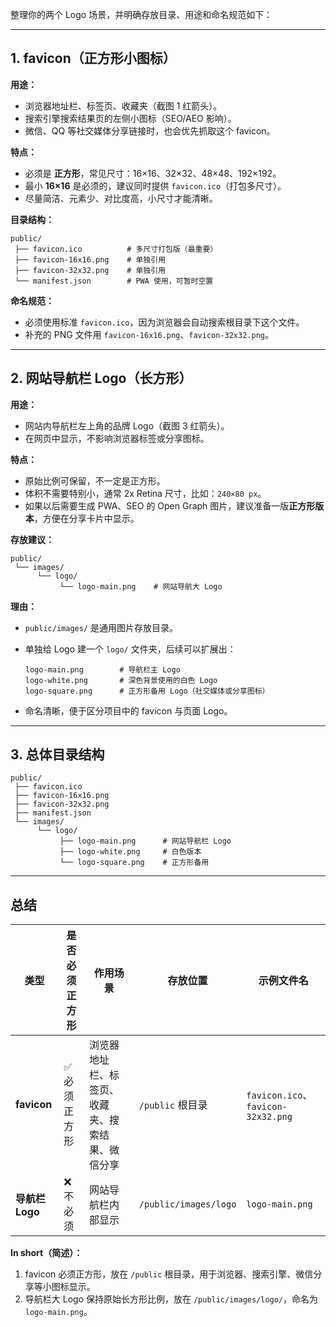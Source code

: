 整理你的两个 Logo 场景，并明确存放目录、用途和命名规范如下：

---

## **1. favicon（正方形小图标）**

**用途：**

* 浏览器地址栏、标签页、收藏夹（截图 1 红箭头）。
* 搜索引擎搜索结果页的左侧小图标（SEO/AEO 影响）。
* 微信、QQ 等社交媒体分享链接时，也会优先抓取这个 favicon。

**特点：**

* 必须是 **正方形**，常见尺寸：16×16、32×32、48×48、192×192。
* 最小 **16×16** 是必须的，建议同时提供 `favicon.ico`（打包多尺寸）。
* 尽量简洁、元素少、对比度高，小尺寸才能清晰。

**目录结构：**

```
public/
 ├── favicon.ico          # 多尺寸打包版（最重要）
 ├── favicon-16x16.png    # 单独引用
 ├── favicon-32x32.png    # 单独引用
 └── manifest.json        # PWA 使用，可暂时空置
```

**命名规范：**

* 必须使用标准 `favicon.ico`，因为浏览器会自动搜索根目录下这个文件。
* 补充的 PNG 文件用 `favicon-16x16.png`、`favicon-32x32.png`。

---

## **2. 网站导航栏 Logo（长方形）**

**用途：**

* 网站内导航栏左上角的品牌 Logo（截图 3 红箭头）。
* 在网页中显示，不影响浏览器标签或分享图标。

**特点：**

* 原始比例可保留，不一定是正方形。
* 体积不需要特别小，通常 2x Retina 尺寸，比如：`240×80 px`。
* 如果以后需要生成 PWA、SEO 的 Open Graph 图片，建议准备一版**正方形版本**，方便在分享卡片中显示。

**存放建议：**

```
public/
 └── images/
      └── logo/
           └── logo-main.png    # 网站导航大 Logo
```

**理由：**

* `public/images/` 是通用图片存放目录。
* 单独给 Logo 建一个 `logo/` 文件夹，后续可以扩展出：

  ```
  logo-main.png        # 导航栏主 Logo
  logo-white.png       # 深色背景使用的白色 Logo
  logo-square.png      # 正方形备用 Logo（社交媒体或分享图标）
  ```
* 命名清晰，便于区分项目中的 favicon 与页面 Logo。

---

## **3. 总体目录结构**

```
public/
 ├── favicon.ico
 ├── favicon-16x16.png
 ├── favicon-32x32.png
 ├── manifest.json
 └── images/
      └── logo/
           ├── logo-main.png      # 网站导航栏 Logo
           ├── logo-white.png     # 白色版本
           └── logo-square.png    # 正方形备用
```

---

## **总结**

| 类型           | 是否必须正方形 | 作用场景                     | 存放位置                  | 示例文件名                             |
| ------------ | ------- | ------------------------ | --------------------- | --------------------------------- |
| **favicon**  | ✅ 必须正方形 | 浏览器地址栏、标签页、收藏夹、搜索结果、微信分享 | `/public` 根目录         | `favicon.ico`、`favicon-32x32.png` |
| **导航栏 Logo** | ❌ 不必须   | 网站导航栏内部显示                | `/public/images/logo` | `logo-main.png`                   |

**In short（简述）：**

1. favicon 必须正方形，放在 `/public` 根目录，用于浏览器、搜索引擎、微信分享等小图标显示。
2. 导航栏大 Logo 保持原始长方形比例，放在 `/public/images/logo/`，命名为 `logo-main.png`。
